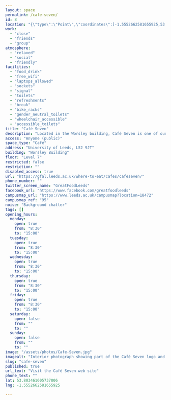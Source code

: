 ```yaml
---
layout: space
permalink: /cafe-seven/
id: 8
location: "{\"type\":\"Point\",\"coordinates\":[-1.5552662581655925,53.803461605737006]}"
work:
  - "close"
  - "friends"
  - "group"
atmosphere:
  - "relaxed"
  - "social"
  - "friendly"
facilities:
  - "food_drink"
  - "free_wifi"
  - "laptops_allowed"
  - "sockets"
  - "signal"
  - "toilets"
  - "refreshments"
  - "break"
  - "bike_racks"
  - "gender_neutral_toilets"
  - "wheelchair_accessible"
  - "accessible_toilets"
title: "Café Seven"
description: "Located in the Worsley building, Café Seven is one of our most popular and vibrant cafés. Recently refurbished the large seating area is a great place to meet with friends."
access: "Anyone (public)"
space_type: "Café"
address: "University of Leeds, LS2 9JT"
building: "Worsley Building"
floor: "Level 7"
restricted: false
restriction: ""
disabled_access: true
url: "https://gfal.leeds.ac.uk/where-to-eat/cafes/cafeseven/"
phone_number: ""
twitter_screen_name: "GreatFoodLeeds"
facebook_url: "https://www.facebook.com/greatfoodleeds"
campusmap_url: "https://www.leeds.ac.uk/campusmap?location=18472"
campusmap_ref: "95"
noise: "Background chatter"
tags: []
opening_hours:
  monday:
    open: true
    from: "8:30"
    to: "15:00"
  tuesday:
    open: true
    from: "8:30"
    to: "15:00"
  wednesday:
    open: true
    from: "8:30"
    to: "15:00"
  thursday:
    open: true
    from: "8:30"
    to: "15:00"
  friday:
    open: true
    from: "8:30"
    to: "15:00"
  saturday:
    open: false
    from: ""
    to: ""
  sunday:
    open: false
    from: ""
    to: ""
image: "/assets/photos/Cafe-Seven.jpg"
imagealt: "Interior photograph showing part of the Café Seven logo and part of the service and self-service areas"
slug: "cafe-seven"
published: true
url_text: "Visit the Café Seven web site"
phone_text: ""
lat: 53.803461605737006
lng: -1.5552662581655925

---
```


